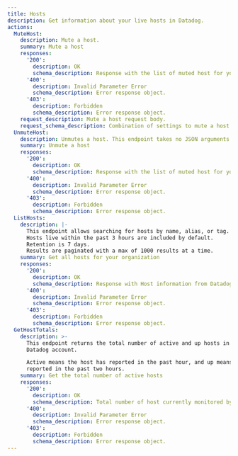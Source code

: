 ```yaml
---
title: Hosts
description: Get information about your live hosts in Datadog.
actions:
  MuteHost:
    description: Mute a host.
    summary: Mute a host
    responses:
      '200':
        description: OK
        schema_description: Response with the list of muted host for your organization.
      '400':
        description: Invalid Parameter Error
        schema_description: Error response object.
      '403':
        description: Forbidden
        schema_description: Error response object.
    request_description: Mute a host request body.
    request_schema_description: Combination of settings to mute a host.
  UnmuteHost:
    description: Unmutes a host. This endpoint takes no JSON arguments.
    summary: Unmute a host
    responses:
      '200':
        description: OK
        schema_description: Response with the list of muted host for your organization.
      '400':
        description: Invalid Parameter Error
        schema_description: Error response object.
      '403':
        description: Forbidden
        schema_description: Error response object.
  ListHosts:
    description: |-
      This endpoint allows searching for hosts by name, alias, or tag.
      Hosts live within the past 3 hours are included by default.
      Retention is 7 days.
      Results are paginated with a max of 1000 results at a time.
    summary: Get all hosts for your organization
    responses:
      '200':
        description: OK
        schema_description: Response with Host information from Datadog.
      '400':
        description: Invalid Parameter Error
        schema_description: Error response object.
      '403':
        description: Forbidden
        schema_description: Error response object.
  GetHostTotals:
    description: >-
      This endpoint returns the total number of active and up hosts in your
      Datadog account.

      Active means the host has reported in the past hour, and up means it has
      reported in the past two hours.
    summary: Get the total number of active hosts
    responses:
      '200':
        description: OK
        schema_description: Total number of host currently monitored by Datadog.
      '400':
        description: Invalid Parameter Error
        schema_description: Error response object.
      '403':
        description: Forbidden
        schema_description: Error response object.
---
```

